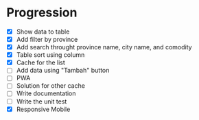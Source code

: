 # Progression

- [x] Show data to table
- [x] Add filter by province
- [x] Add search throught province name, city name, and comodity
- [x] Table sort using column
- [x] Cache for the list
- [ ] Add data using "Tambah" button
- [ ] PWA
- [ ] Solution for other cache
- [ ] Write documentation
- [ ] Write the unit test
- [x] Responsive Mobile